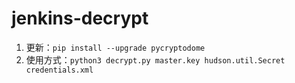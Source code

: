 jenkins-decrypt
===============

1.  更新：`pip install --upgrade pycryptodome`
2.  使用方式：`python3 decrypt.py master.key hudson.util.Secret credentials.xml`
